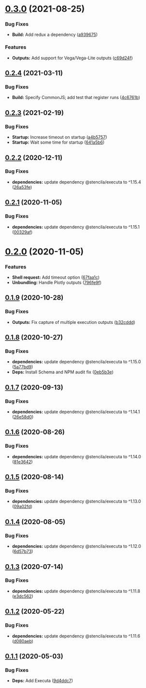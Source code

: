 # [0.3.0](https://github.com/stencila/jupita/compare/v0.2.4...v0.3.0) (2021-08-25)


### Bug Fixes

* **Build:** Add redux a dependency ([a939675](https://github.com/stencila/jupita/commit/a939675b275db72974c53e8717d49cbc1dd4e07c))


### Features

* **Outputs:** Add support for Vega/Vega-Lite outputs ([c69d24f](https://github.com/stencila/jupita/commit/c69d24fa7e03c200097f3df1d27d0dcba4ec47c0))

## [0.2.4](https://github.com/stencila/jupita/compare/v0.2.3...v0.2.4) (2021-03-11)


### Bug Fixes

* **Build:** Specify CommonJS; add test that register runs ([4c6761b](https://github.com/stencila/jupita/commit/4c6761b17315318914eb9a203abb8fb93df8f7d4))

## [0.2.3](https://github.com/stencila/jupita/compare/v0.2.2...v0.2.3) (2021-02-19)


### Bug Fixes

* **Startup:** Increase timeout on startup ([a4b5757](https://github.com/stencila/jupita/commit/a4b57571eb73d64f7abb8e8d168ec3b8d8e86bc1))
* **Startup:** Wait some time for startup ([641a5b6](https://github.com/stencila/jupita/commit/641a5b6071f5398d6189d9c3c1a11bb8ff8d2824))

## [0.2.2](https://github.com/stencila/jupita/compare/v0.2.1...v0.2.2) (2020-12-11)


### Bug Fixes

* **dependencies:** update dependency @stencila/executa to ^1.15.4 ([26a53fe](https://github.com/stencila/jupita/commit/26a53febf4c84b49507ff7620fd46f6b4ecaf610))

## [0.2.1](https://github.com/stencila/jupita/compare/v0.2.0...v0.2.1) (2020-11-05)


### Bug Fixes

* **dependencies:** update dependency @stencila/executa to ^1.15.1 ([00329af](https://github.com/stencila/jupita/commit/00329afd202488d00d006ab20be84799d83100a2))

# [0.2.0](https://github.com/stencila/jupita/compare/v0.1.9...v0.2.0) (2020-11-05)


### Features

* **Shell request:** Add timeout option ([67faa1c](https://github.com/stencila/jupita/commit/67faa1cb5a982b162add391df36a9a5ce1a26937))
* **Unbundling:** Handle Plotly outputs ([796fe9f](https://github.com/stencila/jupita/commit/796fe9f0900b54800c679ce9e7f4a4cadc3df2ea))

## [0.1.9](https://github.com/stencila/jupita/compare/v0.1.8...v0.1.9) (2020-10-28)


### Bug Fixes

* **Outputs:** Fix capture of multiple execution outputs ([b32cddd](https://github.com/stencila/jupita/commit/b32cddd7e67837745ba783f6c30ff43268d9e1ce))

## [0.1.8](https://github.com/stencila/jupita/compare/v0.1.7...v0.1.8) (2020-10-27)


### Bug Fixes

* **dependencies:** update dependency @stencila/executa to ^1.15.0 ([5a77bd9](https://github.com/stencila/jupita/commit/5a77bd9c4e6cee40c1196315b9ef57126e862555))
* **Deps:** Install Schema and NPM audit fix ([0eb5b3e](https://github.com/stencila/jupita/commit/0eb5b3e0685bbd7dfff4431e1e929f07ecf1f6db))

## [0.1.7](https://github.com/stencila/jupita/compare/v0.1.6...v0.1.7) (2020-09-13)


### Bug Fixes

* **dependencies:** update dependency @stencila/executa to ^1.14.1 ([26e58d0](https://github.com/stencila/jupita/commit/26e58d09acd56d186f61c699c2840ba823c2949a))

## [0.1.6](https://github.com/stencila/jupita/compare/v0.1.5...v0.1.6) (2020-08-26)


### Bug Fixes

* **dependencies:** update dependency @stencila/executa to ^1.14.0 ([81e3642](https://github.com/stencila/jupita/commit/81e3642448c46a7750683cc5166142b2475097fa))

## [0.1.5](https://github.com/stencila/jupita/compare/v0.1.4...v0.1.5) (2020-08-14)


### Bug Fixes

* **dependencies:** update dependency @stencila/executa to ^1.13.0 ([09a02fd](https://github.com/stencila/jupita/commit/09a02fdbb411a9cdd2e68d9ebf6211d39ca060d1))

## [0.1.4](https://github.com/stencila/jupita/compare/v0.1.3...v0.1.4) (2020-08-05)


### Bug Fixes

* **dependencies:** update dependency @stencila/executa to ^1.12.0 ([6d57b73](https://github.com/stencila/jupita/commit/6d57b73eae94b94bd6ac30a1fdf3b22a87e8db2c))

## [0.1.3](https://github.com/stencila/jupita/compare/v0.1.2...v0.1.3) (2020-07-14)


### Bug Fixes

* **dependencies:** update dependency @stencila/executa to ^1.11.8 ([e3dc562](https://github.com/stencila/jupita/commit/e3dc562d56215fde9be7be1720d707cb53988ad6))

## [0.1.2](https://github.com/stencila/jupita/compare/v0.1.1...v0.1.2) (2020-05-22)


### Bug Fixes

* **dependencies:** update dependency @stencila/executa to ^1.11.6 ([d080aeb](https://github.com/stencila/jupita/commit/d080aebaa8fddc2c3c5d91622f595ba19560da3e))

## [0.1.1](https://github.com/stencila/jupita/compare/v0.1.0...v0.1.1) (2020-05-03)


### Bug Fixes

* **Deps:** Add Executa ([9d4ddc7](https://github.com/stencila/jupita/commit/9d4ddc735f3cf9fc7ab08e5d430a6ae2dbc327af))
